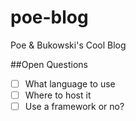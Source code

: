 # poe-blog
Poe &amp; Bukowski's Cool Blog

##Open Questions

- [ ] What language to use
- [ ] Where to host it
- [ ] Use a framework or no? 
